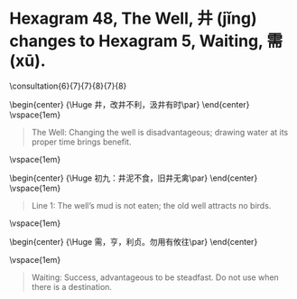 # Hexagram 48, The Well, 井 (jǐng) changes to Hexagram 5, Waiting, 需 (xū).

\consultation{6}{7}{7}{8}{7}{8}

\begin{center}
{\Huge 井，改井不利，汲井有时\par}
\end{center}
\vspace{1em}

> The Well: Changing the well is disadvantageous; drawing water at its proper time brings benefit.

\vspace{1em}

\begin{center}
{\Huge 初九：井泥不食，旧井无禽\par}
\end{center}
\vspace{1em}

> Line 1: The well’s mud is not eaten; the old well attracts no birds.

\vspace{1em}

\begin{center}
{\Huge 需，亨，利贞。勿用有攸往\par}
\end{center}

\vspace{1em}

> Waiting: Success, advantageous to be steadfast. Do not use when there is a destination.
